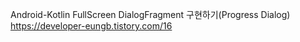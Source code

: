 
Android-Kotlin FullScreen DialogFragment 구현하기(Progress Dialog)
https://developer-eungb.tistory.com/16